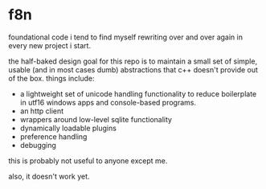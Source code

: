 # f8n
foundational code i tend to find myself rewriting over and over again in every new project i start.

the half-baked design goal for this repo is to maintain a small set of simple, usable (and in most cases dumb) abstractions that c++ doesn't provide out of the box. things include:
  - a lightweight set of unicode handling functionality to reduce boilerplate in utf16 windows apps and console-based programs.
  - an http client
  - wrappers around low-level sqlite functionality
  - dynamically loadable plugins
  - preference handling
  - debugging

this is probably not useful to anyone except me.

also, it doesn't work yet.
